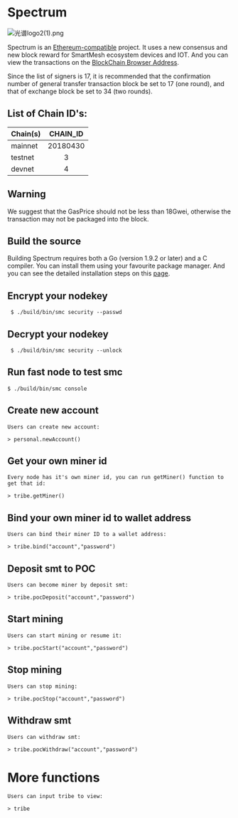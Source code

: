 # Spectrum

![光谱logo2(1).png](https://upload-images.jianshu.io/upload_images/528413-0c926281c1d94539.png?imageMogr2/auto-orient/strip%7CimageView2/2/w/440)





Spectrum is an [Ethereum-compatible](https://github.com/ethereum/go-ethereum) project. It uses a new consensus and new block reward for SmartMesh ecosystem devices and IOT. And you can view the transactions on the [
BlockChain Browser Address](https://spectrum.pub).


Since the list of signers is 17, it is recommended that the confirmation number of general transfer transaction block be set to 17 (one round), and that of exchange block be set to 34 (two rounds).

## List of Chain ID's:
| Chain(s)    |  CHAIN_ID  | 
| ----------  | :-----------:| 
| mainnet     | 20180430     | 
| testnet     | 3            | 
| devnet      | 4            | 

## Warning

We suggest that the GasPrice should not be less than 18Gwei, otherwise the transaction may not be packaged into the block.

## Build the source 

Building Spectrum requires both a Go (version 1.9.2 or later) and a C compiler. You can install them using your favourite package manager. And you can see the detailed installation steps on this [page](https://github.com/SmartMeshFoundation/Spectrum/wiki/Building-Specturm).

## Encrypt your nodekey

     $ ./build/bin/smc security --passwd
## Decrypt your nodekey

     $ ./build/bin/smc security --unlock
     
## Run fast node to test smc

    $ ./build/bin/smc console
    
## Create new account
    Users can create new account:

    > personal.newAccount()

## Get your own miner id

    Every node has it's own miner id, you can run getMiner() function to get that id:

    > tribe.getMiner() 
    
## Bind your own miner id to wallet address

    Users can bind their miner ID to a wallet address:

    > tribe.bind("account","password") 

## Deposit smt to POC

    Users can become miner by deposit smt:

    > tribe.pocDeposit("account","password") 


## Start mining

    Users can start mining or resume it:

    > tribe.pocStart("account","password") 


## Stop mining

    Users can stop mining:

    > tribe.pocStop("account","password") 
    
## Withdraw smt

    Users can withdraw smt:

    > tribe.pocWithdraw("account","password")   
    
# More functions   
    Users can input tribe to view:
    
    > tribe

